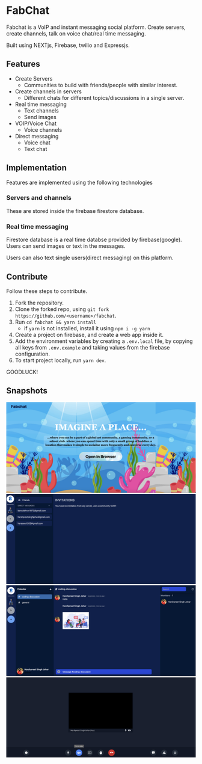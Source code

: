 # FabChat

Fabchat is a VoIP and instant messaging social platform. Create servers, create channels, talk on voice chat/real time messaging.

Built using NEXTjs, Firebase, twilio and Expressjs.

## Features

-   Create Servers
    -   Communities to build with friends/people with similar interest.
-   Create channels in servers
    -   Different chats for different topics/discussions in a single server.
-   Real time messaging
    -   Text channels
    -   Send images
-   VOIP/Voice Chat
    -   Voice channels
-   Direct messaging
    -   Voice chat
    -   Text chat

## Implementation

Features are implemented using the following technologies

### Servers and channels

These are stored inside the firebase firestore database.

### Real time messaging

Firestore database is a real time databse provided by firebase(google). Users can send images or text in the messages.

Users can also text single users(direct messaging) on this platform.

<!-- ### VOIP

Users can have voice chats in the servers(supports upto 25 people at once in a channel) or direct calling a single user. -->

## Contribute

Follow these steps to contribute.
1. Fork the repository.
2. Clone the forked repo, using `git fork https://github.com/<username>/fabchat`.
3. Run `cd fabchat && yarn install`
    - if `yarn` is not installed, install it using `npm i -g yarn`
4. Create a project on firebase, and create a web app inside it.
5. Add the environment variables by creating a `.env.local` file, by copying all keys from `.env.example` and taking values from the firebase configuration.
6. To start project locally, run `yarn dev`.

GOODLUCK!

## Snapshots

<img src="./demo/4.png">
<img src="./demo/1.png">
<img src="./demo/2.png">
<img src="./demo/3.png">
